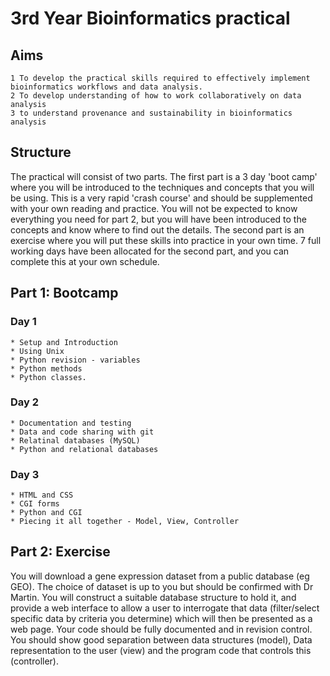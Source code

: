 # 3rd Year Bioinformatics practical

## Aims

    1 To develop the practical skills required to effectively implement bioinformatics workflows and data analysis. 
	2 To develop understanding of how to work collaboratively on data analysis 
	3 to understand provenance and sustainability in bioinformatics analysis
	
## Structure

The practical will consist of two parts. The first part is a 3 day 'boot camp' where you will be introduced to the techniques and concepts that you will be using. This is a very rapid 'crash course' and should be supplemented with your own reading and practice. You will not be expected to know everything you need for part 2, but you will have been introduced to the concepts and know where to find out the details. The second part is an exercise where you will put these skills into practice in your own time. 7 full working days have been allocated for the second part, and you can complete this at your own schedule.

## Part 1: Bootcamp

### Day 1

    * Setup and Introduction
	* Using Unix  
	* Python revision - variables
	* Python methods
	* Python classes.
	
### Day 2 
    * Documentation and testing
	* Data and code sharing with git
	* Relatinal databases (MySQL)
	* Python and relational databases

### Day 3
    * HTML and CSS
	* CGI forms
	* Python and CGI
	* Piecing it all together - Model, View, Controller
	
## Part 2: Exercise


You will download a gene expression dataset from a public database (eg GEO). The choice of dataset is up to you but should be confirmed with Dr Martin.  You will construct a suitable database structure to hold it, and provide a web interface to allow a user to interrogate that data (filter/select specific data by criteria you determine) which will then be presented as a web page. Your code should be fully documented and in revision control. You should show good separation between data structures (model), Data representation to the user (view) and the program code that controls this (controller).  